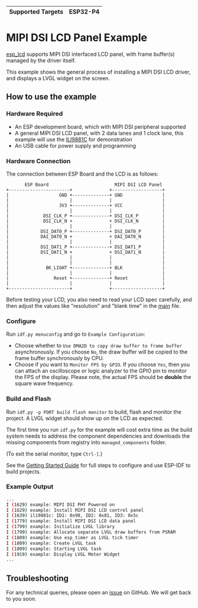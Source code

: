 | Supported Targets | ESP32-P4 |
| ----------------- | -------- |

# MIPI DSI LCD Panel Example

[esp_lcd](https://docs.espressif.com/projects/esp-idf/en/latest/esp32/api-reference/peripherals/lcd.html) supports MIPI DSI interfaced LCD panel, with frame buffer(s) managed by the driver itself.

This example shows the general process of installing a MIPI DSI LCD driver, and displays a LVGL widget on the screen.

## How to use the example

### Hardware Required

* An ESP development board, which with MIPI DSI peripheral supported
* A general MIPI DSI LCD panel, with 2 data lanes and 1 clock lane, this example will use the [ILI9881C](https://components.espressif.com/components/espressif/esp_lcd_ili9881c) for demonstration
* An USB cable for power supply and programming

### Hardware Connection

The connection between ESP Board and the LCD is as follows:

```text
       ESP Board                         MIPI DSI LCD Panel
+-----------------------+              +-------------------+
|                   GND +--------------+ GND               |
|                       |              |                   |
|                   3V3 +--------------+ VCC               |
|                       |              |                   |
|             DSI_CLK_P +--------------+ DSI_CLK_P         |
|             DSI_CLK_N +              + DSI_CLK_N         |
|                       |              |                   |
|            DSI_DAT0_P +--------------+ DSI_DAT0_P        |
|            DAI_DAT0_N +              + DAI_DAT0_N        |
|                       |              |                   |
|            DSI_DAT1_P +--------------+ DSI_DAT1_P        |
|            DSI_DAT1_N +              + DSI_DAT1_N        |
|                       |              |                   |
|                       |              |                   |
|              BK_LIGHT +--------------+ BLK               |
|                       |              |                   |
|                 Reset +--------------+ Reset             |
|                       |              |                   |
+-----------------------+              +-------------------+
```

Before testing your LCD, you also need to read your LCD spec carefully, and then adjust the values like "resolution" and "blank time" in the [main](./main/mipi_dsi_lcd_example_main.c) file.

### Configure

Run `idf.py menuconfig` and go to `Example Configuration`:

* Choose whether to `Use DMA2D to copy draw buffer to frame buffer` asynchronously. If you choose `No`, the draw buffer will be copied to the frame buffer synchronously by CPU.
* Choose if you want to `Monitor FPS by GPIO`. If you choose `Yes`, then you can attach an oscilloscope or logic analyzer to the GPIO pin to monitor the FPS of the display.
  Please note, the actual FPS should be **double** the square wave frequency.

### Build and Flash

Run `idf.py -p PORT build flash monitor` to build, flash and monitor the project. A LVGL widget should show up on the LCD as expected.

The first time you run `idf.py` for the example will cost extra time as the build system needs to address the component dependencies and downloads the missing components from registry into `managed_components` folder.

(To exit the serial monitor, type ``Ctrl-]``.)

See the [Getting Started Guide](https://docs.espressif.com/projects/esp-idf/en/latest/get-started/index.html) for full steps to configure and use ESP-IDF to build projects.

### Example Output

```bash
...
I (1629) example: MIPI DSI PHY Powered on
I (1629) example: Install MIPI DSI LCD control panel
I (1639) ili9881c: ID1: 0x98, ID2: 0x81, ID3: 0x5c
I (1779) example: Install MIPI DSI LCD data panel
I (1799) example: Initialize LVGL library
I (1799) example: Allocate separate LVGL draw buffers from PSRAM
I (1809) example: Use esp_timer as LVGL tick timer
I (1809) example: Create LVGL task
I (1809) example: Starting LVGL task
I (1919) example: Display LVGL Meter Widget
...
```

## Troubleshooting

For any technical queries, please open an [issue](https://github.com/espressif/esp-idf/issues) on GitHub. We will get back to you soon.
